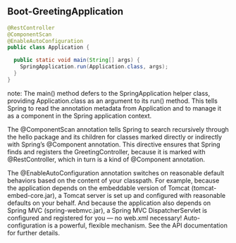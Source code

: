 ##  Boot-GreetingApplication

```Java
@RestController
@ComponentScan
@EnableAutoConfiguration
public class Application {

  public static void main(String[] args) {
    SpringApplication.run(Application.class, args);
  }
}
```

note:
The main() method defers to the SpringApplication helper class,
providing Application.class as an argument to its run() method.
This tells Spring to read the annotation metadata from Application
and to manage it as a component in the Spring application context.

The @ComponentScan annotation tells Spring to search recursively
through the hello package and its children for classes marked directly or indirectly
with Spring’s @Component annotation. This directive ensures that
Spring finds and registers the GreetingController,
because it is marked with @RestController, which in turn is a
kind of @Component annotation.

The @EnableAutoConfiguration annotation switches on reasonable default behaviors
 based on the content of your classpath. For example, because the application
 depends on the embeddable version of Tomcat (tomcat-embed-core.jar),
 a Tomcat server is set up and configured with reasonable defaults
  on your behalf. And because the application also depends on Spring
   MVC (spring-webmvc.jar), a Spring MVC DispatcherServlet is configured
   and registered for you — no web.xml necessary!
 Auto-configuration is a powerful, flexible mechanism.
 See the API documentation for further details.
